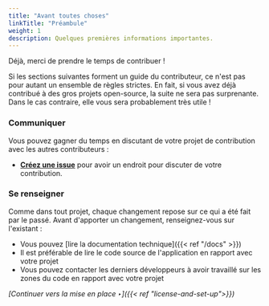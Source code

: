 ```yaml
---
title: "Avant toutes choses"
linkTitle: "Préambule"
weight: 1
description: Quelques premières informations importantes.
---
```


Déjà, merci de prendre le temps de contribuer !

Si les sections suivantes forment un guide du contributeur, ce n'est pas pour autant un ensemble de règles strictes. En fait, si vous avez déjà contribué à des gros projets open-source, la suite ne sera pas surprenante. Dans le cas contraire, elle vous sera probablement très utile !

### Communiquer

Vous pouvez gagner du temps en discutant de votre projet de contribution avec les autres contributeurs :

- [**Créez une issue**](https://github.com/osrd-project/osrd/issues/new/choose) pour avoir un endroit pour discuter de votre contribution.

### Se renseigner

Comme dans tout projet, chaque changement repose sur ce qui a été fait par le passé.
Avant d'apporter un changement, renseignez-vous sur l'existant :

- Vous pouvez [lire la documentation technique]({{< ref "/docs" >}})
- Il est préférable de lire le code source de l'application en rapport avec votre projet
- Vous pouvez contacter les derniers développeurs à avoir travaillé sur les zones du code en rapport avec votre projet

*[Continuer vers la mise en place ‣]({{< ref "license-and-set-up">}})*

